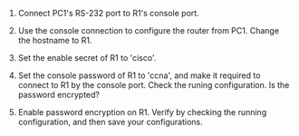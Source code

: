 1. Connect PC1's RS-232 port to R1's console port.

2. Use the console connection to configure the router from PC1.  Change the hostname to R1.

3. Set the enable secret of R1 to 'cisco'.

4. Set the console password of R1 to 'ccna', and make it required to connect to R1 by the console port.  Check the runing configuration.  Is the password encrypted?

5. Enable password encryption on R1.  Verify by checking the running configuration, and then save your configurations.

